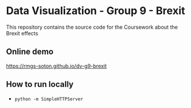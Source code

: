 # Data Visualization - Group 9 - Brexit

This repository contains the source code for the Coursework about the Brexit effects


## Online demo

https://rmgs-soton.github.io/dv-g9-brexit



## How to run locally

* `python -m SimpleHTTPServer`
